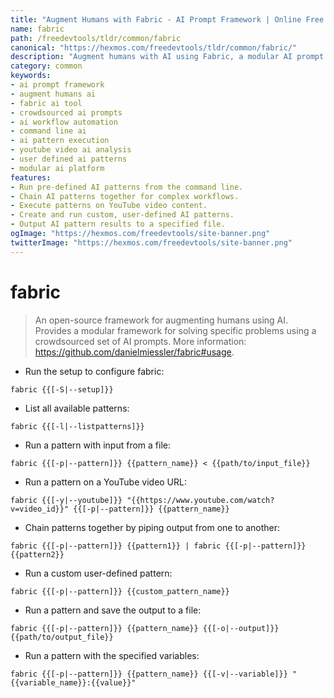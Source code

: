 ```yaml
---
title: "Augment Humans with Fabric - AI Prompt Framework | Online Free DevTools by Hexmos"
name: fabric
path: /freedevtools/tldr/common/fabric
canonical: "https://hexmos.com/freedevtools/tldr/common/fabric/"
description: "Augment humans with AI using Fabric, a modular AI prompt framework. Solve problems using crowdsourced prompts. Free online tool, no registration required."
category: common
keywords:
- ai prompt framework
- augment humans ai
- fabric ai tool
- crowdsourced ai prompts
- ai workflow automation
- command line ai
- ai pattern execution
- youtube video ai analysis
- user defined ai patterns
- modular ai platform
features:
- Run pre-defined AI patterns from the command line.
- Chain AI patterns together for complex workflows.
- Execute patterns on YouTube video content.
- Create and run custom, user-defined AI patterns.
- Output AI pattern results to a specified file.
ogImage: "https://hexmos.com/freedevtools/site-banner.png"
twitterImage: "https://hexmos.com/freedevtools/site-banner.png"
---
```


# fabric

> An open-source framework for augmenting humans using AI.
> Provides a modular framework for solving specific problems using a crowdsourced set of AI prompts.
> More information: <https://github.com/danielmiessler/fabric#usage>.

- Run the setup to configure fabric:

`fabric {{[-S|--setup]}}`

- List all available patterns:

`fabric {{[-l|--listpatterns]}}`

- Run a pattern with input from a file:

`fabric {{[-p|--pattern]}} {{pattern_name}} < {{path/to/input_file}}`

- Run a pattern on a YouTube video URL:

`fabric {{[-y|--youtube]}} "{{https://www.youtube.com/watch?v=video_id}}" {{[-p|--pattern]}} {{pattern_name}}`

- Chain patterns together by piping output from one to another:

`fabric {{[-p|--pattern]}} {{pattern1}} | fabric {{[-p|--pattern]}} {{pattern2}}`

- Run a custom user-defined pattern:

`fabric {{[-p|--pattern]}} {{custom_pattern_name}}`

- Run a pattern and save the output to a file:

`fabric {{[-p|--pattern]}} {{pattern_name}} {{[-o|--output]}} {{path/to/output_file}}`

- Run a pattern with the specified variables:

`fabric {{[-p|--pattern]}} {{pattern_name}} {{[-v|--variable]}} "{{variable_name}}:{{value}}"`
